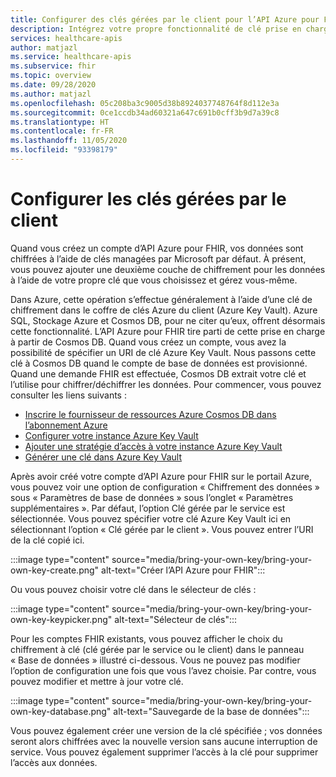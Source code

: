```yaml
---
title: Configurer des clés gérées par le client pour l’API Azure pour FHIR
description: Intégrez votre propre fonctionnalité de clé prise en charge dans l’API Azure pour FHIR par le biais de Cosmos DB
services: healthcare-apis
author: matjazl
ms.service: healthcare-apis
ms.subservice: fhir
ms.topic: overview
ms.date: 09/28/2020
ms.author: matjazl
ms.openlocfilehash: 05c208ba3c9005d38b8924037748764f8d112e3a
ms.sourcegitcommit: 0ce1ccdb34ad60321a647c691b0cff3b9d7a39c8
ms.translationtype: HT
ms.contentlocale: fr-FR
ms.lasthandoff: 11/05/2020
ms.locfileid: "93398179"
---
```

# <a name="configure-customer-managed-keys"></a>Configurer les clés gérées par le client

Quand vous créez un compte d’API Azure pour FHIR, vos données sont chiffrées à l’aide de clés managées par Microsoft par défaut. À présent, vous pouvez ajouter une deuxième couche de chiffrement pour les données à l’aide de votre propre clé que vous choisissez et gérez vous-même.

Dans Azure, cette opération s’effectue généralement à l’aide d’une clé de chiffrement dans le coffre de clés Azure du client (Azure Key Vault). Azure SQL, Stockage Azure et Cosmos DB, pour ne citer qu’eux, offrent désormais cette fonctionnalité. L’API Azure pour FHIR tire parti de cette prise en charge à partir de Cosmos DB. Quand vous créez un compte, vous avez la possibilité de spécifier un URI de clé Azure Key Vault. Nous passons cette clé à Cosmos DB quand le compte de base de données est provisionné. Quand une demande FHIR est effectuée, Cosmos DB extrait votre clé et l’utilise pour chiffrer/déchiffrer les données. Pour commencer, vous pouvez consulter les liens suivants :

- [Inscrire le fournisseur de ressources Azure Cosmos DB dans l’abonnement Azure](../cosmos-db/how-to-setup-cmk.md#register-resource-provider) 
- [Configurer votre instance Azure Key Vault](../cosmos-db/how-to-setup-cmk.md#configure-your-azure-key-vault-instance)
-  [Ajouter une stratégie d’accès à votre instance Azure Key Vault](../cosmos-db/how-to-setup-cmk.md#add-an-access-policy-to-your-azure-key-vault-instance)
- [Générer une clé dans Azure Key Vault](../cosmos-db/how-to-setup-cmk.md#generate-a-key-in-azure-key-vault)

Après avoir créé votre compte d’API Azure pour FHIR sur le portail Azure, vous pouvez voir une option de configuration « Chiffrement des données » sous « Paramètres de base de données » sous l’onglet « Paramètres supplémentaires ». Par défaut, l’option Clé gérée par le service est sélectionnée. Vous pouvez spécifier votre clé Azure Key Vault ici en sélectionnant l’option « Clé gérée par le client ». Vous pouvez entrer l’URI de la clé copié ici.

:::image type="content" source="media/bring-your-own-key/bring-your-own-key-create.png" alt-text="Créer l’API Azure pour FHIR":::

Ou vous pouvez choisir votre clé dans le sélecteur de clés :

:::image type="content" source="media/bring-your-own-key/bring-your-own-key-keypicker.png" alt-text="Sélecteur de clés":::

Pour les comptes FHIR existants, vous pouvez afficher le choix du chiffrement à clé (clé gérée par le service ou le client) dans le panneau « Base de données » illustré ci-dessous. Vous ne pouvez pas modifier l’option de configuration une fois que vous l’avez choisie. Par contre, vous pouvez modifier et mettre à jour votre clé.

:::image type="content" source="media/bring-your-own-key/bring-your-own-key-database.png" alt-text="Sauvegarde de la base de données":::

Vous pouvez également créer une version de la clé spécifiée ; vos données seront alors chiffrées avec la nouvelle version sans aucune interruption de service. Vous pouvez également supprimer l’accès à la clé pour supprimer l’accès aux données.
